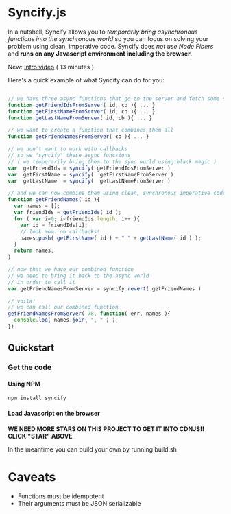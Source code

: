 # Syncify.js

In a nutshell, Syncify allows you to *temporarily bring asynchronous functions into the synchronous world* so you
can focus on solving your problem using clean, imperative code.
Syncify does *not use Node Fibers* and **runs on any Javascript environment including the browser**.

New: [Intro video](http://www.youtube.com/watch?v=hvlBpWlpdFo) ( 13 minutes )

Here's a quick example of what Syncify can do for you:

```javascript

// we have three async functions that go to the server and fetch some data
function getFriendIdsFromServer( id, cb ){ ... }
function getFirstNameFromServer( id, cb ){ ... }
function getLastNameFromServer( id, cb ){ ... }

// we want to create a function that combines them all
function getFriendNamesFromServer( cb ){ ... }

// we don't want to work with callbacks
// so we "syncify" these async functions
// ( we temporarily bring them to the sync world using black magic )
var  getFriendIds = syncify( getFriendIdsFromServer )
var  getFirstName = syncify(  getFirstNameFromServer )
var  getLastName  = syncify(  getLastNameFromServer )

// and we can now combine them using clean, synchronous imperative code
function getFriendNames( id ){
  var names = [];
  var friendIds = getFriendIds( id );
  for ( var i=0; i<friendIds.length; i++ ){
    var id = friendIds[i];
    // look mom. no callbacks!
    names.push( getFirstName( id ) + " " + getLastName( id ) );
  }
  return names;
}

// now that we have our combined function
// we need to bring it back to the async world
// in order to call it
var getFriendNamesFromServer = syncify.revert( getFriendNames )

// voila!
// we can call our combined function
getFriendNamesFromServer( 78, function( err, names ){
  console.log( names.join( ", " ) );
})


```


## Quickstart

### Get the code

#### Using NPM

```shell
npm install syncify
```

#### Load Javascript on the browser

**WE NEED MORE STARS ON THIS PROJECT TO GET IT INTO CDNJS!! CLICK "STAR" ABOVE**

In the meantime you can build your own by running build.sh

# Caveats

* Functions must be idempotent
* Their arguments must be JSON serializable

